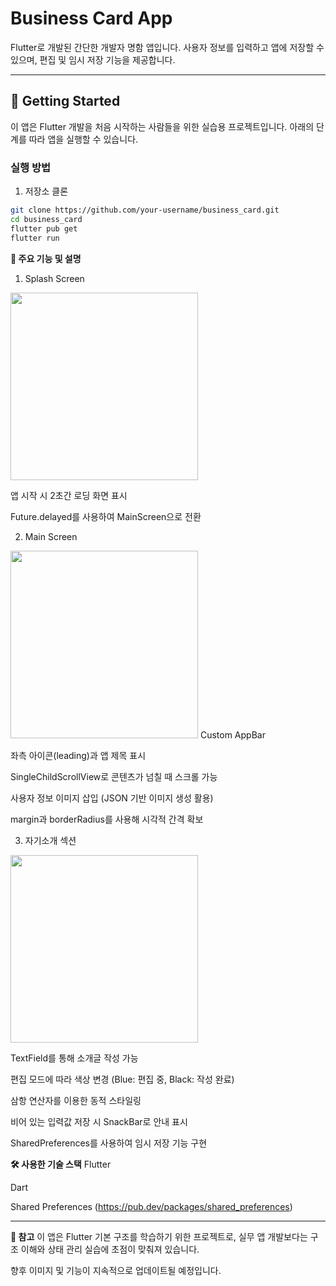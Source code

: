 # Business Card App

Flutter로 개발된 간단한 개발자 명함 앱입니다. 사용자 정보를 입력하고 앱에 저장할 수 있으며, 편집 및 임시 저장 기능을 제공합니다.

---

## 🚀 Getting Started

이 앱은 Flutter 개발을 처음 시작하는 사람들을 위한 실습용 프로젝트입니다. 아래의 단계를 따라 앱을 실행할 수 있습니다.

### 실행 방법

1. 저장소 클론
```bash
git clone https://github.com/your-username/business_card.git
cd business_card
flutter pub get
flutter run
```

**📂 주요 기능 및 설명**
1. Splash Screen
<img src="https://github.com/user-attachments/assets/8c0f7996-7d6b-4888-8563-47938bc4af3b" width="300"/>

앱 시작 시 2초간 로딩 화면 표시

Future.delayed를 사용하여 MainScreen으로 전환

2. Main Screen
<img src="https://github.com/user-attachments/assets/25ce8bd7-70c7-4970-9963-01542b91569a" width="300"/>
Custom AppBar

좌측 아이콘(leading)과 앱 제목 표시

SingleChildScrollView로 콘텐츠가 넘칠 때 스크롤 가능

사용자 정보 이미지 삽입 (JSON 기반 이미지 생성 활용)

margin과 borderRadius를 사용해 시각적 간격 확보

3. 자기소개 섹션
<img src="https://github.com/user-attachments/assets/9969e986-d4be-4625-be4f-026228791f41" width="300"/>

TextField를 통해 소개글 작성 가능

편집 모드에 따라 색상 변경 (Blue: 편집 중, Black: 작성 완료)

삼항 연산자를 이용한 동적 스타일링

비어 있는 입력값 저장 시 SnackBar로 안내 표시

SharedPreferences를 사용하여 임시 저장 기능 구현

**🛠️ 사용한 기술 스택**
Flutter

Dart

Shared Preferences (https://pub.dev/packages/shared_preferences)

---

**📌 참고**
이 앱은 Flutter 기본 구조를 학습하기 위한 프로젝트로, 실무 앱 개발보다는 구조 이해와 상태 관리 실습에 초점이 맞춰져 있습니다.

향후 이미지 및 기능이 지속적으로 업데이트될 예정입니다.



